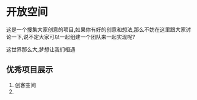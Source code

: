 # 开放空间
这是一个搜集大家创意的项目,如果你有好的创意和想法,那么不妨在这里跟大家讨论一下,说不定大家可以一起组建一个团队来一起实现呢?

这世界那么大,梦想让我们相遇
## 优秀项目展示

1. 创客空间
2. 
